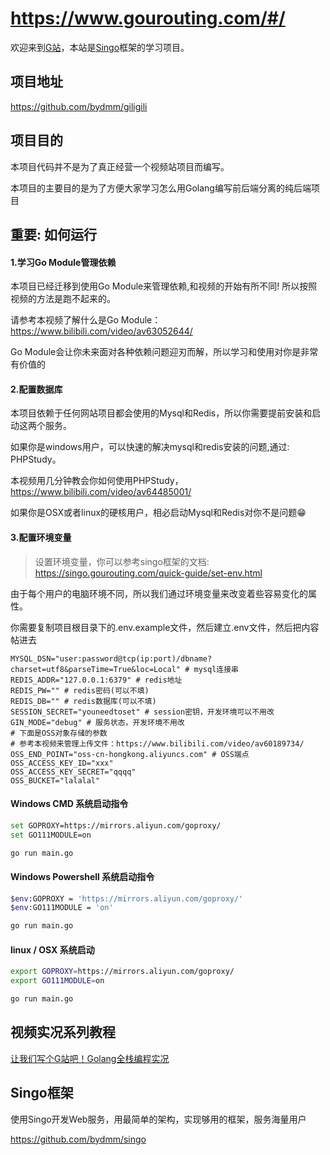 # https://www.gourouting.com/#/

欢迎来到[G站](www.gourouting.com)，本站是[Singo](https://github.com/bydmm/singo)框架的学习项目。

## 项目地址

https://github.com/bydmm/giligili

## 项目目的

本项目代码并不是为了真正经营一个视频站项目而编写。

本项目的主要目的是为了方便大家学习怎么用Golang编写前后端分离的纯后端项目

## 重要: 如何运行

#### 1.学习Go Module管理依赖

本项目已经迁移到使用Go Module来管理依赖,和视频的开始有所不同! 所以按照视频的方法是跑不起来的。

请参考本视频了解什么是Go Module：https://www.bilibili.com/video/av63052644/

Go Module会让你未来面对各种依赖问题迎刃而解，所以学习和使用对你是非常有价值的

#### 2.配置数据库

本项目依赖于任何网站项目都会使用的Mysql和Redis，所以你需要提前安装和启动这两个服务。

如果你是windows用户，可以快速的解决mysql和redis安装的问题,通过: PHPStudy。

本视频用几分钟教会你如何使用PHPStudy，https://www.bilibili.com/video/av64485001/

如果你是OSX或者linux的硬核用户，相必启动Mysql和Redis对你不是问题😁

#### 3.配置环境变量

> 设置环境变量，你可以参考singo框架的文档: https://singo.gourouting.com/quick-guide/set-env.html

由于每个用户的电脑环境不同，所以我们通过环境变量来改变着些容易变化的属性。

你需要复制项目根目录下的.env.example文件，然后建立.env文件，然后把内容帖进去

```
MYSQL_DSN="user:password@tcp(ip:port)/dbname?charset=utf8&parseTime=True&loc=Local" # mysql连接串
REDIS_ADDR="127.0.0.1:6379" # redis地址
REDIS_PW="" # redis密码(可以不填)
REDIS_DB="" # redis数据库(可以不填)
SESSION_SECRET="youneedtoset" # session密钥，开发环境可以不用改
GIN_MODE="debug" # 服务状态，开发环境不用改
# 下面是OSS对象存储的参数
# 参考本视频来管理上传文件：https://www.bilibili.com/video/av60189734/
OSS_END_POINT="oss-cn-hongkong.aliyuncs.com" # OSS端点
OSS_ACCESS_KEY_ID="xxx"
OSS_ACCESS_KEY_SECRET="qqqq"
OSS_BUCKET="lalalal"

```

#### Windows CMD 系统启动指令

```bash
set GOPROXY=https://mirrors.aliyun.com/goproxy/
set GO111MODULE=on

go run main.go
```

#### Windows Powershell 系统启动指令

```bash
$env:GOPROXY = 'https://mirrors.aliyun.com/goproxy/'
$env:GO111MODULE = 'on'

go run main.go
```

#### linux / OSX 系统启动

```bash
export GOPROXY=https://mirrors.aliyun.com/goproxy/
export GO111MODULE=on

go run main.go
```

## 视频实况系列教程

[让我们写个G站吧！Golang全栈编程实况](https://space.bilibili.com/10/channel/detail?cid=78794)

## Singo框架

使用Singo开发Web服务，用最简单的架构，实现够用的框架，服务海量用户

https://github.com/bydmm/singo